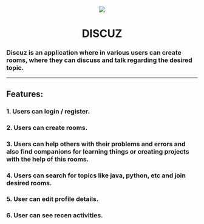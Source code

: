 <div align="center">
<img src="https://user-images.githubusercontent.com/72034531/144435614-63a844ac-29d0-4c35-b285-cc5e0e55bd48.jpg">
<h1>DISCUZ</h1>
</div>

### Discuz is an application where in various users can create rooms, where they can discuss and talk regarding the desired topic. 

<hr>

## Features:
### 1. Users can login / register.
### 2. Users can create rooms.
### 3. Users can help others with their problems and errors and also find companions for learning things or creating projects with the help of this rooms. 
### 4. Users can search for topics like java, python, etc and join desired rooms.
### 5. User can edit profile details.
### 6. User can see recen activities.
